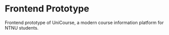 # Frontend Prototype
 Frontend prototype of UniCourse, a modern course information platform for NTNU students.
